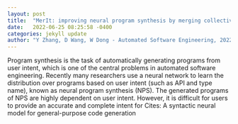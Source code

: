 ```yaml
---
layout: post
title:  "MerIt: improving neural program synthesis by merging collective intelligence"
date:   2022-06-25 08:25:58 -0400
categories: jekyll update
author: "Y Zhang, D Wang, W Dong - Automated Software Engineering, 2022"
---
```

Program synthesis is the task of automatically generating programs from user intent, which is one of the central problems in automated software engineering. Recently many researchers use a neural network to learn the distribution over programs based on user intent (such as API and type name), known as neural program synthesis (NPS). The generated programs of NPS are highly dependent on user intent. However, it is difficult for users to provide an accurate and complete intent for  Cites: A syntactic neural model for general-purpose code generation